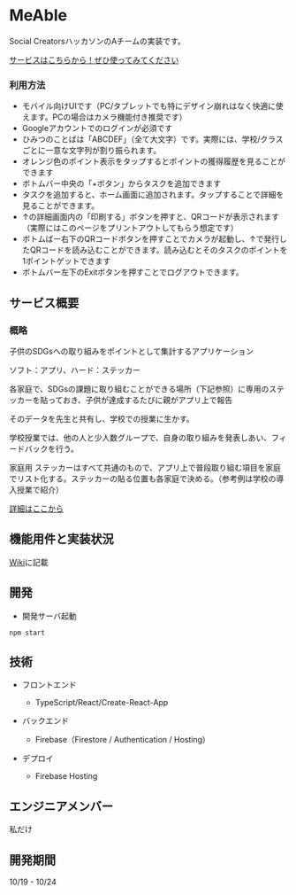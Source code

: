 # MeAble

Social CreatorsハッカソンのAチームの実装です。

[サービスはこちらから！ぜひ使ってみてください](https://social-creators-kyoto.web.app/)

### 利用方法
- モバイル向けUIです（PC/タブレットでも特にデザイン崩れはなく快適に使えます。PCの場合はカメラ機能付き推奨です）
- Googleアカウントでのログインが必須です
- ひみつのことばは「ABCDEF」（全て大文字）です。実際には、学校/クラスごとに一意な文字列が割り振られます。
- オレンジ色のポイント表示をタップするとポイントの獲得履歴を見ることができます
- ボトムバー中央の「+ボタン」からタスクを追加できます
- タスクを追加すると、ホーム画面に追加されます。タップすることで詳細を見ることができます。
- ↑の詳細画面内の「印刷する」ボタンを押すと、QRコードが表示されます（実際にはこのページをプリントアウトしてもらう想定です）
- ボトムばー右下のQRコードボタンを押すことでカメラが起動し、↑で発行したQRコードを読み込むことができます。読み込むとそのタスクのポイントを1ポイントゲットできます
- ボトムバー左下のExitボタンを押すことでログアウトできます。

## サービス概要
### 概略
子供のSDGsへの取り組みをポイントとして集計するアプリケーション

ソフト：アプリ、ハード：ステッカー

各家庭で、SDGsの課題に取り組むことができる場所（下記参照）に専用のステッカーを貼っておき、子供が達成するたびに親がアプリ上で報告

そのデータを先生と共有し、学校での授業に生かす。

学校授業では、他の人と少人数グループで、自身の取り組みを発表しあい、フィードバックを行う。

家庭用 ステッカーはすべて共通のもので、アプリ上で普段取り組む項目を家庭でリスト化する。ステッカーの貼る位置も各家庭で決める。（参考例は学校の導入授業で紹介）

[詳細はここから](https://github.com/yuta-ike/education-web-app/wiki/%E3%82%B5%E3%83%BC%E3%83%93%E3%82%B9%E6%A6%82%E8%A6%81)


## 機能用件と実装状況
[Wiki](https://github.com/yuta-ike/education-web-app/wiki/%E6%A9%9F%E8%83%BD%E7%94%A8%E4%BB%B6%E3%81%A8%E5%AE%9F%E8%A3%85%E7%8A%B6%E6%B3%81)に記載

## 開発
- 開発サーバ起動
```
npm start
```

## 技術
- フロントエンド
  * TypeScript/React/Create-React-App

- バックエンド
  * Firebase（Firestore / Authentication / Hosting）

- デプロイ 
  * Firebase Hosting

## エンジニアメンバー
私だけ

## 開発期間
  10/19 - 10/24
  
